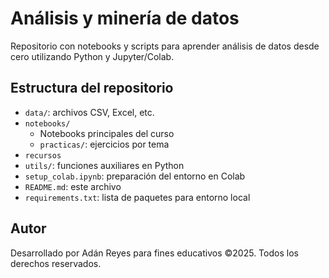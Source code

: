 # Análisis y minería de datos

Repositorio con notebooks y scripts para aprender análisis de datos desde cero utilizando Python y Jupyter/Colab.

## Estructura del repositorio
- `data/`: archivos CSV, Excel, etc.
- `notebooks/`
  - Notebooks principales del curso
  - `practicas/`: ejercicios por tema
- `recursos`
- `utils/`: funciones auxiliares en Python
- `setup_colab.ipynb`: preparación del entorno en Colab
- `README.md`: este archivo
- `requirements.txt`: lista de paquetes para entorno local

## Autor
Desarrollado por Adán Reyes para fines educativos
©2025. Todos los derechos reservados.
